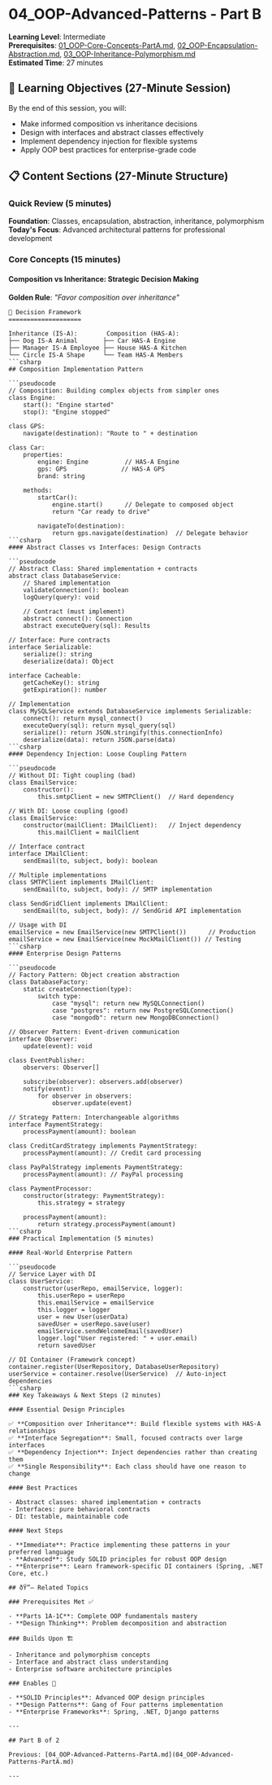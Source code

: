 # 04_OOP-Advanced-Patterns - Part B

**Learning Level**: Intermediate  
**Prerequisites**: [01_OOP-Core-Concepts-PartA.md](01_OOP-Core-Concepts-PartA.md), [02_OOP-Encapsulation-Abstraction.md](02_OOP-Encapsulation-Abstraction.md), [03_OOP-Inheritance-Polymorphism.md](03_OOP-Inheritance-Polymorphism.md)  
**Estimated Time**: 27 minutes  

## 🎯 Learning Objectives (27-Minute Session)

By the end of this session, you will:

- Make informed composition vs inheritance decisions
- Design with interfaces and abstract classes effectively
- Implement dependency injection for flexible systems
- Apply OOP best practices for enterprise-grade code

## 📋 Content Sections (27-Minute Structure)

### Quick Review (5 minutes)

**Foundation**: Classes, encapsulation, abstraction, inheritance, polymorphism
**Today's Focus**: Advanced architectural patterns for professional development

### Core Concepts (15 minutes)

#### Composition vs Inheritance: Strategic Decision Making

**Golden Rule**: *"Favor composition over inheritance"*

```text
🎯 Decision Framework
====================

Inheritance (IS-A):        Composition (HAS-A):
├── Dog IS-A Animal       ├── Car HAS-A Engine  
├── Manager IS-A Employee ├── House HAS-A Kitchen
└── Circle IS-A Shape     └── Team HAS-A Members
```csharp
## Composition Implementation Pattern

```pseudocode
// Composition: Building complex objects from simpler ones
class Engine:
    start(): "Engine started"
    stop(): "Engine stopped"

class GPS:
    navigate(destination): "Route to " + destination

class Car:
    properties:
        engine: Engine          // HAS-A Engine
        gps: GPS               // HAS-A GPS
        brand: string
    
    methods:
        startCar():
            engine.start()      // Delegate to composed object
            return "Car ready to drive"
        
        navigateTo(destination):
            return gps.navigate(destination)  // Delegate behavior
```csharp
#### Abstract Classes vs Interfaces: Design Contracts

```pseudocode
// Abstract Class: Shared implementation + contracts
abstract class DatabaseService:
    // Shared implementation
    validateConnection(): boolean
    logQuery(query): void
    
    // Contract (must implement)
    abstract connect(): Connection
    abstract executeQuery(sql): Results

// Interface: Pure contracts  
interface Serializable:
    serialize(): string
    deserialize(data): Object

interface Cacheable:
    getCacheKey(): string
    getExpiration(): number

// Implementation
class MySQLService extends DatabaseService implements Serializable:
    connect(): return mysql_connect()
    executeQuery(sql): return mysql_query(sql)
    serialize(): return JSON.stringify(this.connectionInfo)
    deserialize(data): return JSON.parse(data)
```csharp
#### Dependency Injection: Loose Coupling Pattern

```pseudocode
// Without DI: Tight coupling (bad)
class EmailService:
    constructor():
        this.smtpClient = new SMTPClient()  // Hard dependency

// With DI: Loose coupling (good)
class EmailService:
    constructor(mailClient: IMailClient):   // Inject dependency
        this.mailClient = mailClient

// Interface contract
interface IMailClient:
    sendEmail(to, subject, body): boolean

// Multiple implementations
class SMTPClient implements IMailClient:
    sendEmail(to, subject, body): // SMTP implementation

class SendGridClient implements IMailClient:
    sendEmail(to, subject, body): // SendGrid API implementation

// Usage with DI
emailService = new EmailService(new SMTPClient())      // Production
emailService = new EmailService(new MockMailClient()) // Testing
```csharp
#### Enterprise Design Patterns

```pseudocode
// Factory Pattern: Object creation abstraction
class DatabaseFactory:
    static createConnection(type):
        switch type:
            case "mysql": return new MySQLConnection()
            case "postgres": return new PostgreSQLConnection()
            case "mongodb": return new MongoDBConnection()

// Observer Pattern: Event-driven communication
interface Observer:
    update(event): void

class EventPublisher:
    observers: Observer[]
    
    subscribe(observer): observers.add(observer)
    notify(event): 
        for observer in observers:
            observer.update(event)

// Strategy Pattern: Interchangeable algorithms
interface PaymentStrategy:
    processPayment(amount): boolean

class CreditCardStrategy implements PaymentStrategy:
    processPayment(amount): // Credit card processing

class PayPalStrategy implements PaymentStrategy:
    processPayment(amount): // PayPal processing

class PaymentProcessor:
    constructor(strategy: PaymentStrategy):
        this.strategy = strategy
    
    processPayment(amount):
        return strategy.processPayment(amount)
```csharp
### Practical Implementation (5 minutes)

#### Real-World Enterprise Pattern

```pseudocode
// Service Layer with DI
class UserService:
    constructor(userRepo, emailService, logger):
        this.userRepo = userRepo
        this.emailService = emailService  
        this.logger = logger
        user = new User(userData)
        savedUser = userRepo.save(user)
        emailService.sendWelcomeEmail(savedUser)
        logger.log("User registered: " + user.email)
        return savedUser

// DI Container (Framework concept)
container.register(UserRepository, DatabaseUserRepository)
userService = container.resolve(UserService)  // Auto-inject dependencies
```csharp
### Key Takeaways & Next Steps (2 minutes)

#### Essential Design Principles

✅ **Composition over Inheritance**: Build flexible systems with HAS-A relationships  
✅ **Interface Segregation**: Small, focused contracts over large interfaces  
✅ **Dependency Injection**: Inject dependencies rather than creating them  
✅ **Single Responsibility**: Each class should have one reason to change  

#### Best Practices

- Abstract classes: shared implementation + contracts
- Interfaces: pure behavioral contracts  
- DI: testable, maintainable code

#### Next Steps

- **Immediate**: Practice implementing these patterns in your preferred language
- **Advanced**: Study SOLID principles for robust OOP design
- **Enterprise**: Learn framework-specific DI containers (Spring, .NET Core, etc.)

## ðŸ”— Related Topics

### Prerequisites Met ✅

- **Parts 1A-1C**: Complete OOP fundamentals mastery
- **Design Thinking**: Problem decomposition and abstraction

### Builds Upon 🏗️

- Inheritance and polymorphism concepts
- Interface and abstract class understanding
- Enterprise software architecture principles

### Enables 🎯

- **SOLID Principles**: Advanced OOP design principles
- **Design Patterns**: Gang of Four patterns implementation
- **Enterprise Frameworks**: Spring, .NET, Django patterns

---

## Part B of 2

Previous: [04_OOP-Advanced-Patterns-PartA.md](04_OOP-Advanced-Patterns-PartA.md)

---

